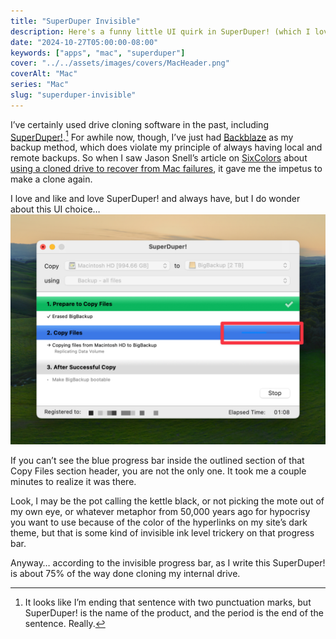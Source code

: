 ```yaml
---
title: "SuperDuper Invisible"
description: Here's a funny little UI quirk in SuperDuper! (which I love, by the way).
date: "2024-10-27T05:00:00-08:00"
keywords: ["apps", "mac", "superduper"]
cover: "../../assets/images/covers/MacHeader.png"
coverAlt: "Mac"
series: "Mac"
slug: "superduper-invisible"
---
```

I’ve certainly used drive cloning software in the past, including [SuperDuper!](https://shirt-pocket.com/SuperDuper/SuperDuperDescription.html).[^1] For awhile now, though, I’ve just had [Backblaze](https://www.backblaze.com) as my backup method, which does violate my principle of always having local and remote backups. So when I saw Jason Snell’s article on [SixColors](https://sixcolors.com) about [using a cloned drive to recover from Mac failures](https://sixcolors.com/post/2024/10/use-a-cloned-drive-to-recover-from-mac-failures/), it gave me the impetus to make a clone again.

I love and like and love SuperDuper! and always have, but I do wonder about this UI choice…
  [![SuperDuper Invisible UI Element](../../assets/images/posts/SuperDuperInvisible-30A29EEA-41C3-4EF8-9E93-DA26BABE9DB6.png)](/images/posts/SuperDuperInvisible-30A29EEA-41C3-4EF8-9E93-DA26BABE9DB6.jpg)

If you can’t see the blue progress bar inside the outlined section of that Copy Files section header, you are not the only one. It took me a couple minutes to realize it was there.

Look, I may be the pot calling the kettle black, or not picking the mote out of my own eye, or whatever metaphor from 50,000 years ago for hypocrisy you want to use because of the color of the hyperlinks on my site’s dark theme, but that is some kind of invisible ink level trickery on that progress bar.

Anyway… according to the invisible progress bar, as I write this SuperDuper! is about 75% of the way done cloning my internal drive.

[^1]: It looks like I’m ending that sentence with two punctuation marks, but SuperDuper! is the name of the product, and the period is the end of the sentence. Really.
